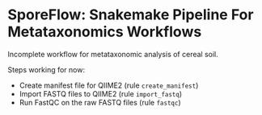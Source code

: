 # SporeFlow: Snakemake Pipeline For Metataxonomics Workflows

Incomplete workflow for metataxonomic analysis of cereal soil.

Steps working for now:

- Create manifest file for QIIME2 (rule `create_manifest`)
- Import FASTQ files to QIIME2 (rule `import_fastq`)
- Run FastQC on the raw FASTQ files (rule `fastqc`)